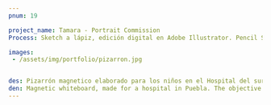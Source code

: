 ```yaml
---
pnum: 19

project_name: Tamara - Portrait Commission
Process: Sketch a lápiz, edición digital en Adobe Illustrator. Pencil Sketch and edited digitale with Adobe Illustrator.

images:
 - /assets/img/portfolio/pizarron.jpg


des: Pizarrón magnetico elaborado para los niños en el Hospital del sur de Puebla. Se utilizaron materiales accesibles con el objetivo de que el personal del Hospital fuera capáz de reproducir el pizarrón en otras instancias o crear figuras nuevas. Se utiliza para enseñar a los niños el abecedario, números y colores.
den: Magnetic whiteboard, made for a hospital in Puebla. The objective of this product is to teach children the abc, numbers, colors, etc., with a board that can be placed easily at the different rooms of the hospital.
---
```

